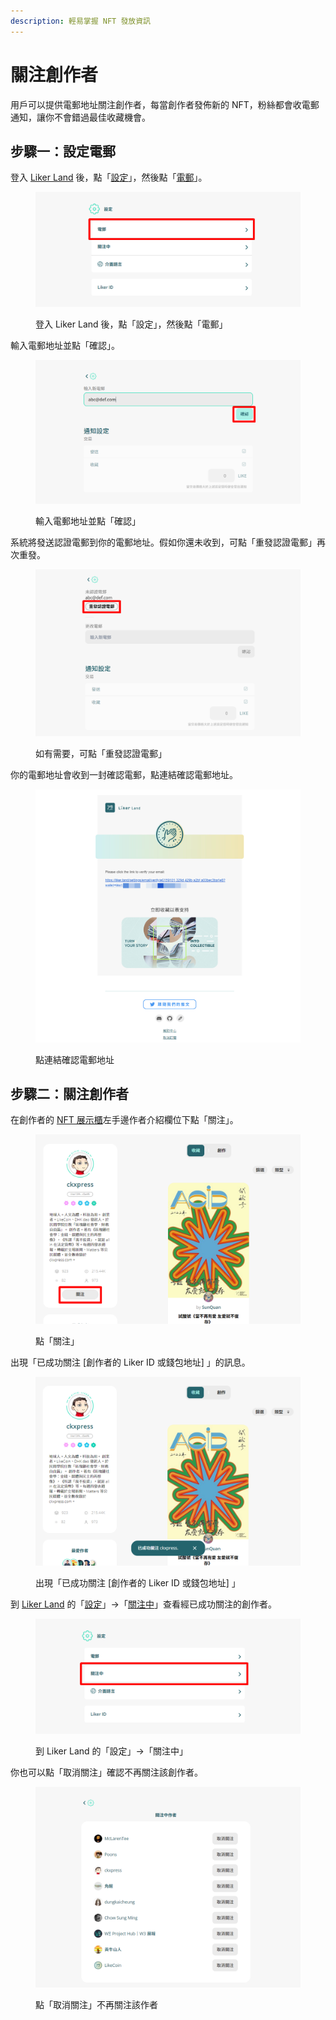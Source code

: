 ```yaml
---
description: 輕易掌握 NFT 發放資訊
---
```


# 關注創作者

用戶可以提供電郵地址關注創作者，每當創作者發佈新的 NFT，粉絲都會收電郵通知，讓你不會錯過最佳收藏機會。

## 步驟一：設定電郵

登入 [Liker Land](https://liker.land/) 後，點「[設定](https://liker.land/zh-Hant/settings/)」，然後點「[電郵](https://liker.land/zh-Hant/settings/email)」。

<figure><img src="../../../.gitbook/assets/Follow 5.png" alt=""><figcaption><p>登入 Liker Land 後，點「設定」，然後點「電郵」</p></figcaption></figure>

輸入電郵地址並點「確認」。

<figure><img src="../../../.gitbook/assets/Follow 6.png" alt=""><figcaption><p>輸入電郵地址並點「確認」</p></figcaption></figure>

系統將發送認證電郵到你的電郵地址。假如你還未收到，可點「重發認證電郵」再次重發。

<figure><img src="../../../.gitbook/assets/Follow 7.png" alt=""><figcaption><p>如有需要，可點「重發認證電郵」</p></figcaption></figure>

你的電郵地址會收到一封確認電郵，點連結確認電郵地址。

<figure><img src="../../../.gitbook/assets/Follow 8.png" alt=""><figcaption><p>點連結確認電郵地址</p></figcaption></figure>

## 步驟二：關注創作者

在創作者的 [NFT 展示櫃](nft-portfolio.md)左手邊作者介紹欄位下點「關注」。

<figure><img src="../../../.gitbook/assets/Follow 1.png" alt=""><figcaption><p>點「關注」</p></figcaption></figure>

出現「已成功關注 \[創作者的 Liker ID 或錢包地址] 」的訊息。

<figure><img src="../../../.gitbook/assets/Follow 2.png" alt=""><figcaption><p>出現「已成功關注 [創作者的 Liker ID 或錢包地址] 」</p></figcaption></figure>

到 [Liker Land](https://liker.land/) 的「[設定](https://liker.land/zh-Hant/settings/)」->「[關注中](https://liker.land/zh-Hant/settings/following)」查看經已成功關注的創作者。

<figure><img src="../../../.gitbook/assets/Follow 3.png" alt=""><figcaption><p>到 Liker Land 的「設定」->「關注中」</p></figcaption></figure>

你也可以點「取消關注」確認不再關注該創作者。

<figure><img src="../../../.gitbook/assets/Follow 4.png" alt=""><figcaption><p>點「取消關注」不再關注該作者</p></figcaption></figure>
